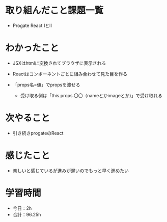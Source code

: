 # 取り組んだこと課題一覧
- Progate React ⅠとⅡ

# わかったこと
- JSXはhtmlに変換されてブラウザに表示される

- Reactはコンポーネントごとに組み合わせて見た目を作る
- 「props名=値」でpropsを渡せる
 
    - 受け取る側は「this.props.〇〇（nameとかimageとか)」で受け取れる

# 次やること
- 引き続きprogateのReact

# 感じたこと
- 楽しいと感じているが進みが遅いのでもっと早く進めたい

# 学習時間
- 今日：2h
- 合計：96.25h